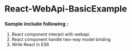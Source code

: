 # React-WebApi-BasicExample
### Sample include following : 
1. React component interact with webapi.
2. React component handle two-way model binding
3. Write React in ES6
